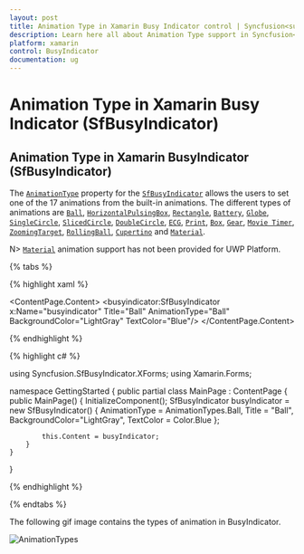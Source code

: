 ```yaml
---
layout: post
title: Animation Type in Xamarin Busy Indicator control | Syncfusion<sup>®</sup>
description: Learn here all about Animation Type support in Syncfusion<sup>®</sup> Xamarin Busy Indicator (SfBusyIndicator) control and more.
platform: xamarin
control: BusyIndicator
documentation: ug
---
```

# Animation Type in Xamarin Busy Indicator (SfBusyIndicator)

## Animation Type in Xamarin BusyIndicator (SfBusyIndicator)

The [`AnimationType`](https://help.syncfusion.com/cr/xamarin/Syncfusion.SfBusyIndicator.XForms.SfBusyIndicator.html#Syncfusion_SfBusyIndicator_XForms_SfBusyIndicator_AnimationType) property for the [`SfBusyIndicator`](https://help.syncfusion.com/cr/xamarin/Syncfusion.SfBusyIndicator.XForms.SfBusyIndicator.html) allows the users to set one of the 17 animations from the built-in animations. The different types of animations are [`Ball`](https://help.syncfusion.com/cr/xamarin/Syncfusion.SfBusyIndicator.XForms.AnimationTypes.html#Syncfusion_SfBusyIndicator_XForms_AnimationTypes_Ball), [`HorizontalPulsingBox`](https://help.syncfusion.com/cr/xamarin/Syncfusion.SfBusyIndicator.XForms.AnimationTypes.html#Syncfusion_SfBusyIndicator_XForms_AnimationTypes_HorizontalPulsingBox), [`Rectangle`](https://help.syncfusion.com/cr/xamarin/Syncfusion.SfBusyIndicator.XForms.AnimationTypes.html#Syncfusion_SfBusyIndicator_XForms_AnimationTypes_Rectangle), [`Battery`](https://help.syncfusion.com/cr/xamarin/Syncfusion.SfBusyIndicator.XForms.AnimationTypes.html#Syncfusion_SfBusyIndicator_XForms_AnimationTypes_Battery), [`Globe`](https://help.syncfusion.com/cr/xamarin/Syncfusion.SfBusyIndicator.XForms.AnimationTypes.html#Syncfusion_SfBusyIndicator_XForms_AnimationTypes_Globe), [`SingleCircle`](https://help.syncfusion.com/cr/xamarin/Syncfusion.SfBusyIndicator.XForms.AnimationTypes.html#Syncfusion_SfBusyIndicator_XForms_AnimationTypes_SingleCircle), [`SlicedCircle`](https://help.syncfusion.com/cr/xamarin/Syncfusion.SfBusyIndicator.XForms.AnimationTypes.html#Syncfusion_SfBusyIndicator_XForms_AnimationTypes_SlicedCircle), [`DoubleCircle`](https://help.syncfusion.com/cr/xamarin/Syncfusion.SfBusyIndicator.XForms.AnimationTypes.html#Syncfusion_SfBusyIndicator_XForms_AnimationTypes_DoubleCircle), [`ECG`](https://help.syncfusion.com/cr/xamarin/Syncfusion.SfBusyIndicator.XForms.AnimationTypes.html#Syncfusion_SfBusyIndicator_XForms_AnimationTypes_ECG), [`Print`](https://help.syncfusion.com/cr/xamarin/Syncfusion.SfBusyIndicator.XForms.AnimationTypes.html#Syncfusion_SfBusyIndicator_XForms_AnimationTypes_Print), [`Box`](https://help.syncfusion.com/cr/xamarin/Syncfusion.SfBusyIndicator.XForms.AnimationTypes.html#Syncfusion_SfBusyIndicator_XForms_AnimationTypes_Box), [`Gear`](https://help.syncfusion.com/cr/xamarin/Syncfusion.SfBusyIndicator.XForms.AnimationTypes.html#Syncfusion_SfBusyIndicator_XForms_AnimationTypes_Gear), [`Movie Timer`](https://help.syncfusion.com/cr/xamarin/Syncfusion.SfBusyIndicator.XForms.AnimationTypes.html#Syncfusion_SfBusyIndicator_XForms_AnimationTypes_MovieTimer), [`ZoomingTarget`](https://help.syncfusion.com/cr/xamarin/Syncfusion.SfBusyIndicator.XForms.AnimationTypes.html#Syncfusion_SfBusyIndicator_XForms_AnimationTypes_ZoomingTarget), [`RollingBall`](https://help.syncfusion.com/cr/xamarin/Syncfusion.SfBusyIndicator.XForms.AnimationTypes.html#Syncfusion_SfBusyIndicator_XForms_AnimationTypes_RollingBall), [`Cupertino`](https://help.syncfusion.com/cr/xamarin/Syncfusion.SfBusyIndicator.XForms.AnimationTypes.html#Syncfusion_SfBusyIndicator_XForms_AnimationTypes_Cupertino) and [`Material`](https://help.syncfusion.com/cr/xamarin/Syncfusion.SfBusyIndicator.XForms.AnimationTypes.html#Syncfusion_SfBusyIndicator_XForms_AnimationTypes_Material).

N> [`Material`](https://help.syncfusion.com/cr/xamarin/Syncfusion.SfBusyIndicator.XForms.AnimationTypes.html#Syncfusion_SfBusyIndicator_XForms_AnimationTypes_Material) animation support has not been provided for UWP Platform.

{% tabs %}

{% highlight xaml %}

<?xml version="1.0" encoding="utf-8" ?>
<ContentPage xmlns="http://xamarin.com/schemas/2014/forms"
             xmlns:x="http://schemas.microsoft.com/winfx/2009/xaml"
             xmlns:local="clr-namespace:GettingStarted"
             xmlns:busyindicator="clr-namespace:Syncfusion.SfBusyIndicator.XForms;assembly=Syncfusion.SfBusyIndicator.XForms"
             x:Class="GettingStarted.MainPage">
    <ContentPage.Content>
        <busyindicator:SfBusyIndicator x:Name="busyindicator" 
                                       Title="Ball"
                                       AnimationType="Ball" 
                                       BackgroundColor="LightGray"
                                       TextColor="Blue"/>
    </ContentPage.Content>
</ContentPage>

{% endhighlight %}

{% highlight c# %}

using Syncfusion.SfBusyIndicator.XForms;
using Xamarin.Forms;

namespace GettingStarted
{
    public partial class MainPage : ContentPage
    {
        public MainPage()
        {
            InitializeComponent();
            SfBusyIndicator busyIndicator = new SfBusyIndicator()
            {
                AnimationType = AnimationTypes.Ball,
                Title = "Ball",
                BackgroundColor="LightGray",
                TextColor = Color.Blue
            };

            this.Content = busyIndicator;
        }
    }
}

{% endhighlight %}

{% endtabs %}

The following gif image contains the types of animation in BusyIndicator.

![AnimationTypes](images/animationtypes.gif)
